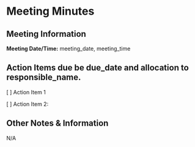 # Meeting Minutes
## Meeting Information
**Meeting Date/Time:** meeting_date, meeting_time  
## Action Items due be due_date and allocation to responsible_name.

[ ] Action Item 1

[ ] Action Item 2:  

## Other Notes & Information
N/A
